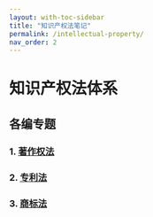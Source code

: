 ```yaml
---
layout: with-toc-sidebar
title: "知识产权法笔记"
permalink: /intellectual-property/
nav_order: 2
---
```


# 知识产权法体系

## 各编专题

### 1. [著作权法](/intellectual-property/copyright/)

### 2. [专利法](/intellectual-property/patent/)

### 3. [商标法](/intellectual-property/trademark/)
